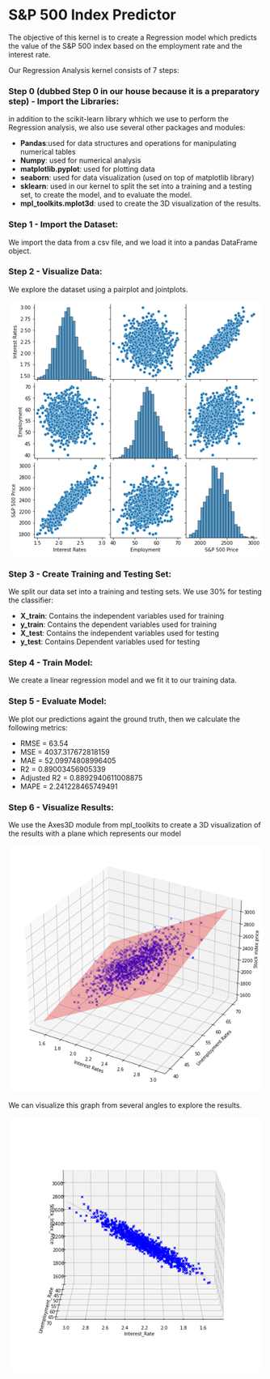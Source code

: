 # S&P 500 Index Predictor

The objective of this kernel is to create a Regression model which predicts the value of the S&P 500 index based on the employment rate and the interest rate.
 
Our Regression Analysis kernel consists of 7 steps:

### Step 0 (dubbed Step 0 in our house because it is a preparatory step) - Import the Libraries:
in addition to the scikit-learn library whhich we use to perform the Regression analysis, we also use several other packages and modules:

- **Pandas**:used for data structures and operations for manipulating numerical tables
- **Numpy**: used for numerical analysis
- **matplotlib.pyplot**: used for plotting data
- **seaborn**: used for data visualization (used on top of matplotlib library)
- **sklearn**: used in our kernel to split the set into a training and a testing set, to create the model, and to evaluate the model.
- **mpl_toolkits.mplot3d**: used to create the 3D visualization of the results.

### Step 1 - Import the Dataset:
We import the data from a csv file, and we load it into a pandas DataFrame object.

### Step 2 - Visualize Data:
We explore the dataset using a pairplot and jointplots.

![Pairplot](pair.png)


### Step 3 - Create Training and Testing Set: 
We split our data set into a training and testing sets. We use 30% for testing the classifier:

- **X_train**: Contains the independent variables used for training
- **y_train**: Contains the dependent variables used for training
- **X_test**:	Contains the independent variables used for testing
- **y_test**:	Contains Dependent variables used for testing

### Step 4 - Train Model:
We create a linear regression model and we fit it to our training data.

### Step 5 - Evaluate Model:
We plot our predictions againt the ground truth, then we calculate the following metrics:

- RMSE =  63.54 
- MSE = 4037.317672818159 
- MAE = 52.09974808996405 
- R2 = 0.89003456905339 
- Adjusted R2 = 0.8892940611008875 
- MAPE = 2.241228465749491

### Step 6 - Visualize Results:
We use the Axes3D module from mpl_toolkits to create a 3D visualization of the results with a plane which represents our model

![3D Graph](3d1.png)

We can visualize this graph from several angles to explore the results.

![3D Graph](3d2.png)
